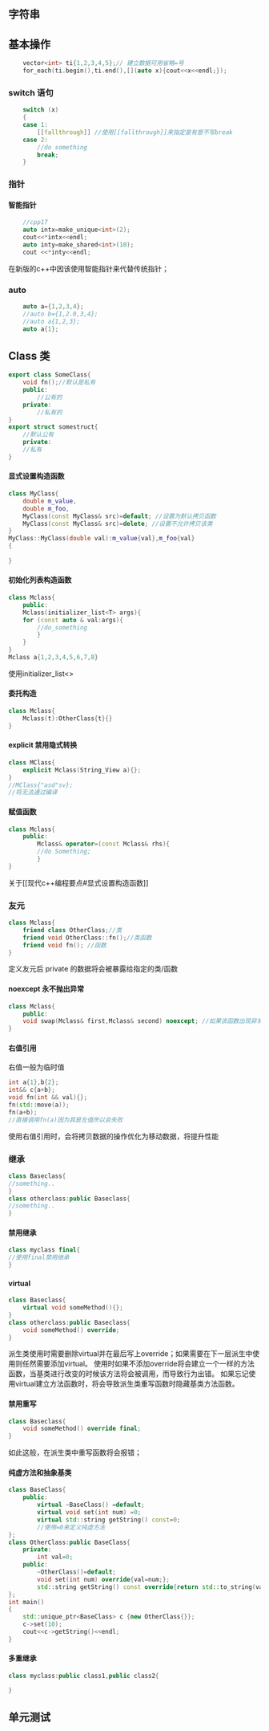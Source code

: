 ## 字符串

## 基本操作
```cpp
    vector<int> ti{1,2,3,4,5};// 建立数据可用省略=号
    for_each(ti.begin(),ti.end(),[](auto x){cout<<x<<endl;});
```
### switch 语句
```cpp
    switch (x)
    {
    case 1:
        [[fallthrough]] //使用[[fallthrough]]来指定是有意不写break
    case 2:
        //do something
        break;
    }
```
### 指针
#### 智能指针
```cpp
    //cpp17
    auto intx=make_unique<int>(2);
    cout<<*intx<<endl;
    auto inty=make_shared<int>(10);
    cout <<*inty<<endl;
```
在新版的c++中因该使用智能指针来代替传统指针；

### auto
```cpp
    auto a={1,2,3,4}; 
    //auto b={1,2.0,3,4};
    //auto a{1,2,3};
    auto a{1};
```
## Class 类
```cpp
export class SomeClass{
	void fn();//默认是私有
	public:
		//公有的
	private:
		//私有的
}
export struct somestruct{
	//默认公有
	private:
	//私有
}
```
#### 显式设置构造函数
```cpp
class MyClass{
	double m_value,
	double m_foo,
	MyClass(const MyClass& src)=default; //设置为默认拷贝函数
	MyClass(const MyClass& src)=delete; //设置不允许拷贝该类
}
MyClass::MyClass(double val):m_value{val},m_foo{val}
{
	
}
```
#### 初始化列表构造函数
```cpp
class Mclass{
	public:
	Mclass(initializer_list<T> args){
	for (const auto & val:args){
		//do_something
		}
	}
}
Mclass a{1,2,3,4,5,6,7,8}
```
使用initializer_list<>
#### 委托构造
```cpp
class Mclass{
	Mclass(t):OtherClass{t}{}
}
```
#### explicit 禁用隐式转换
```cpp
class MClass{
	explicit Mclass(String_View a){};
}
//MClass{"asd"sv};
//将无法通过编译
```
#### 赋值函数
```cpp
class Mclass{
	public:
		Mclass& operator=(const Mclass& rhs){
		//do Something;
		}
}
```
关于[[现代c++编程要点#显式设置构造函数]]

### 友元
```cpp
class Mclass{
	friend class OtherClass;//类
	friend void OtherClass::fn();//类函数
	friend void fn(); //函数
}
```
定义友元后 private 的数据将会被暴露给指定的类/函数
#### noexcept 永不抛出异常
```cpp
class Mclass{
	public:
	void swap(Mclass& first,Mclass& second) noexcept; //如果该函数出现异常将终止程序
}
```
#### 右值引用
右值一般为临时值
```cpp
int a{1},b{2};
int&& c{a+b};
void fn(int && val){};
fn(std::move(a));
fn(a+b);
//直接调用fn(a)因为其是左值所以会失败
```
使用右值引用时，会将拷贝数据的操作优化为移动数据，将提升性能

### 继承
```cpp
class Baseclass{
//something..
}
class otherclass:public Baseclass{
//something..
}
```
#### 禁用继承
```cpp
class myclass final{
//使用final禁用继承
}
```
#### virtual
```cpp
class Baseclass{
	virtual void someMethod(){};
}
class otherclass:public Baseclass{
	void someMethod() override;
}
```
派生类使用时需要删除virtual并在最后写上override；如果需要在下一层派生中使用则任然需要添加virtual。
使用时如果不添加override将会建立一个一样的方法函数，当基类进行改变的时候该方法将会被调用，而导致行为出错。
如果忘记使用virtual建立方法函数时，将会导致派生类重写函数时隐藏基类方法函数。
#### 禁用重写
```cpp
class Baseclass{
	void someMethod() override final;
}
```
如此这般，在派生类中重写函数将会报错；
#### 纯虚方法和抽象基类
```cpp
class BaseClass{
    public:
        virtual ~BaseClass() =default;
        virtual void set(int num) =0;
        virtual std::string getString() const=0;
        //使用=0来定义纯虚方法
};
class OtherClass:public BaseClass{
    private:
        int val=0;
    public:
        ~OtherClass()=default;
        void set(int num) override{val=num;};
        std::string getString() const override{return std::to_string(val);};
};
int main()
{
    std::unique_ptr<BaseClass> c {new OtherClass{}};
    c->set(10);
    cout<<c->getString()<<endl;
}
```
#### 多重继承
```cpp
class myclass:public class1,public class2{

}
```
## 单元测试
